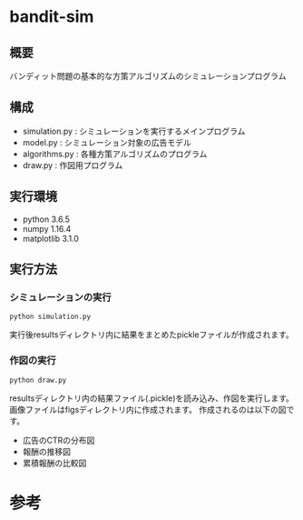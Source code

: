 # bandit-sim
## 概要
バンディット問題の基本的な方策アルゴリズムのシミュレーションプログラム

## 構成
- simulation.py : シミュレーションを実行するメインプログラム
- model.py : シミュレーション対象の広告モデル
- algorithms.py : 各種方策アルゴリズムのプログラム
- draw.py : 作図用プログラム  

## 実行環境
- python 3.6.5
- numpy 1.16.4
- matplotlib 3.1.0

## 実行方法
### シミュレーションの実行
```
python simulation.py
```
実行後resultsディレクトリ内に結果をまとめたpickleファイルが作成されます。

### 作図の実行
```
python draw.py
```
resultsディレクトリ内の結果ファイル(.pickle)を読み込み、作図を実行します。画像ファイルはfigsディレクトリ内に作成されます。
作成されるのは以下の図です。
- 広告のCTRの分布図
- 報酬の推移図
- 累積報酬の比較図
  
# 参考

